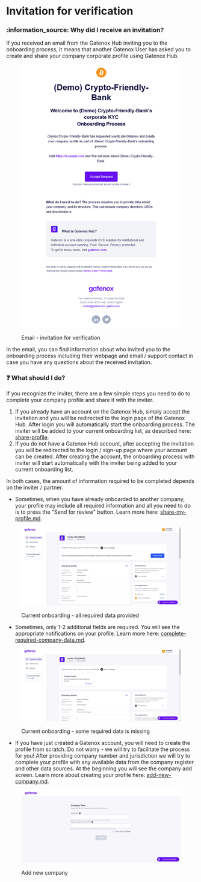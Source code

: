 # Invitation for verification

### :information\_source: Why did I receive an invitation?

If you received an email from the Gatenox Hub inviting you to the onboarding process, it means that another Gatenox User has asked you to create and share your company corporate profile using Gatenox Hub.

<figure><img src="../../.gitbook/assets/email_invitation.png" alt=""><figcaption><p>Email - invitation for verification</p></figcaption></figure>

In the email, you can find information about who invited you to the onboarding process including their webpage and email / support contact in case you have any questions about the received invitation.

### :question: What should I do?

If you recognize the inviter, there are a few simple steps you need to do to complete your company profile and share it with the inviter.

1. If you already have an account on the Gatenox Hub, simply accept the invitation and you will be redirected to the login page of the Gatenox Hub. After login you will automatically start the onboarding process. The inviter will be added to your current onboarding list, as described here: [share-profile](../../gatenox-guide/share-profile/ "mention").
2. If you do not have a Gatenox Hub account, after accepting the invitation you will be redirected to the login / sign-up page where your account can be created. After creating the account, the onboarding process with inviter will start automatically with the inviter being added to your current onboarding list.

In both cases, the amount of information required to be completed depends on the inviter / partner.

* Sometimes, when you have already onboarded to another company, your profile may include all required information and all you need to do is to press the "Send for review" button. Learn more here: [share-my-profile.md](../share-company-profile/share-my-profile.md "mention").

<figure><img src="../../.gitbook/assets/Current_onboarding_OK.png" alt=""><figcaption><p>Current onboarding - all required data provided</p></figcaption></figure>

* Sometimes, only 1-2 additional fields are required. You will see the appropriate notifications on your profile. Learn more here: [complete-required-company-data.md](../share-company-profile/complete-required-company-data.md "mention").

<figure><img src="../../.gitbook/assets/Current_onboarding_missing.png" alt=""><figcaption><p>Current onboarding - some required data is missing</p></figcaption></figure>

* If you have just created a Gatenox account, you will need to create the profile from scratch. Do not worry - we will try to facilitate the process for you! After providing company number and jurisdiction we will try to complete your profile with any available data from the company register and other data sources. At the beginning you will see the company add screen. Learn more about creating your profile here: [add-new-company.md](../create-and-complete-company-profile/add-new-company.md "mention").

<figure><img src="../../.gitbook/assets/company_add.png" alt=""><figcaption><p>Add new company</p></figcaption></figure>
